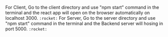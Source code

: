 For Client, Go to the client directory and use "npm start" command in the terminal and the react app will open on the browser automatically on localhost 3000. `:rocket:`
For Server, Go to the server directory and use "npm start" command in the terminal and the Backend server will hosing in port 5000. `:rocket:`
